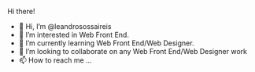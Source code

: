 Hi there! 
- 👋 Hi, I’m @leandrosossaireis
- 👀 I’m interested in Web Front End.
- 🌱 I’m currently learning Web Front End/Web Designer.
- 💞️ I’m looking to collaborate on any Web Front End/Web Designer work
- 📫 How to reach me ...
